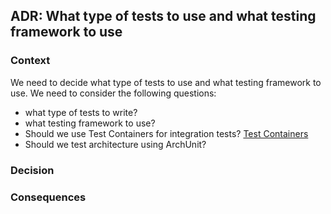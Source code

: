 ## ADR: What type of tests to use and what testing framework to use

### Context

We need to decide what type of tests to use and what testing framework to use. We need to consider the following
questions:
- what type of tests to write?
- what testing framework to use?
- Should we use Test Containers for integration tests? [Test Containers](https://www.testcontainers.org/)
- Should we test architecture using ArchUnit?

### Decision

### Consequences
